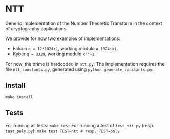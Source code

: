 # NTT
Generic implementation of the Number Theoretic Transform in the context of cryptography applications

We provide for now two examples of implementations:
* Falcon `q = 12*1024+1`, working modulo `ψ_1024(x)`,
* Kyber `q = 3329`, working modulo `x¹⁰-1`.

For now, the prime is hardcoded in `ntt.py`. The implementation requires the file `ntt_constants.py`, generated using `python generate_constants.py`.

## Install
```make install```

## Tests
For running all tests:
```make test```
For running a test of `test_ntt.py` (resp. `test_poly.py`):
```make test TEST=ntt # resp. TEST=poly```
